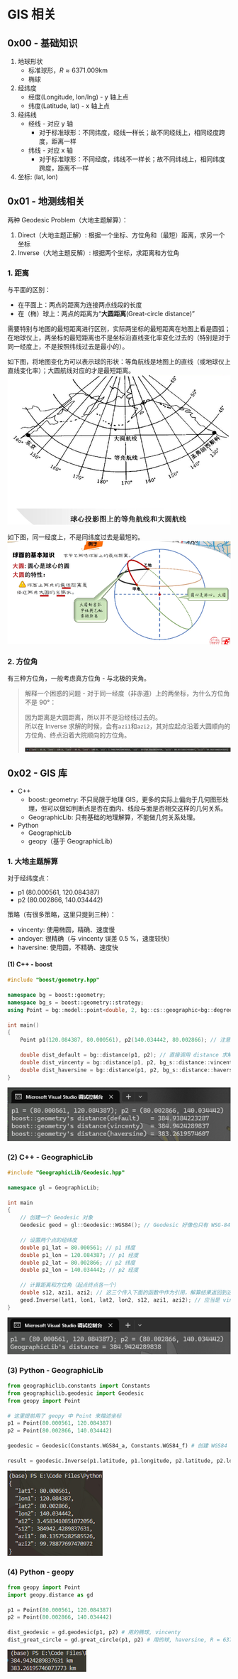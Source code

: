 # GIS 相关

## 0x00 - 基础知识

1. 地球形状
   * 标准球形，$R \approx 6371.009 \textrm{km}$
   * 椭球
2. 经纬度
   * 经度(Longitude, lon/lng) - y 轴上点
   * 纬度(Latitude, lat) - x 轴上点
3. 经纬线
   * 经线 - 对应 y 轴
     * 对于标准球形：不同纬度，经线一样长；故不同经线上，相同经度跨度，距离一样
   * 纬线 - 对应 x 轴
     * 对于标准球形：不同经度，纬线不一样长；故不同纬线上，相同纬度跨度，距离不一样
4. 坐标: (lat, lon)

## 0x01 - 地测线相关

两种 Geodesic Problem（大地主题解算）：

1. Direct（大地主题正解）: 根据一个坐标、方位角和（最短）距离，求另一个坐标
2. Inverse（大地主题反解）: 根据两个坐标，求距离和方位角

### 1. 距离

与平面的区别：

* 在平面上：两点的距离为连接两点线段的长度
* 在（椭）球上：两点的距离为“**大圆距离**(Great-circle distance)”

需要特别与地图的最短距离进行区别，实际两坐标的最短距离在地图上看是圆弧；  
在地球仪上，两坐标的最短距离也不是坐标沿直线变化率变化过去的（特别是对于同一经度上，不是按照纬线过去是最小的）。

如下图，将地图变化为可以表示球的形状：等角航线是地图上的直线（或地球仪上直线变化率）；大圆航线对应的才是最短距离。  
![等角航线和大圆航线](images/image.png)

如下图，同一经度上，不是同纬度过去是最短的。  
![同一纬度最短距离](images/image-1.png)

### 2. 方位角

有三种方位角，一般考虑真方位角 - 与北极的夹角。

> 解释一个困惑的问题 - 对于同一经度（非赤道）上的两坐标，为什么方位角不是 90°：
>
> 因为距离是大圆距离，所以并不是沿经线过去的。  
> 所以在 Inverse 求解的时候，会有`azi1`和`azi2`，其对应起点沿着大圆顺向的方位角、终点沿着大院顺向的方位角。
>
> ![对于坐标(85, 120)和(85, 140)的 Inverse 结果](images/image-2.png)

## 0x02 - GIS 库

* C++
  * boost::geometry: 不只局限于地理 GIS，更多的实际上偏向于几何图形处理，但可以做如判断点是否在面内、线段与面是否相交这样的几何关系。
  * GeographicLib: 只有基础的地理解算，不能做几何关系处理。
* Python
  * GeographicLib
  * geopy（基于 GeographicLib）

### 1. 大地主题解算

对于经纬度点：

* p1 (80.000561, 120.084387)
* p2 (80.002866, 140.034442)

策略（有很多策略，这里只提到三种）：

* vincenty: 使用椭圆，精确、速度慢
* andoyer: 很精确（与 vincenty 误差 0.5 %，速度较快）
* haversine: 使用圆，不精确、速度快

#### (1) C++ - boost

```c++
#include "boost/geometry.hpp"

namespace bg = boost::geometry;
namespace bg_s = boost::geometry::strategy;
using Point = bg::model::point<double, 2, bg::cs::geographic<bg::degree>>; // 定义点类型：用度表示的地理坐标（感觉使用的只能是 WSG-84 大地坐标系，待确认）

int main()
{
    Point p1(120.084387, 80.000561), p2(140.034442, 80.002866); // 注意：这里遵守(lon, lat)格式（即(x, y)）

    double dist_default = bg::distance(p1, p2); // 直接调用 distance 求解距离，此时默认使用的是 andoyer 策略
    double dist_vincenty = bg::distance(p1, p2, bg_s::distance::vincenty<>()); // 使用 vincenty 策略求解
    double dist_haversine = bg::distance(p1, p2, bg_s::distance::haversine<>(6371009.)); // 使用 haversine, R = 6371009.
}
```

![大地主题解算 - C++ - boost](images/image-3.png)

### (2) C++ - GeographicLib

```c++
#include "GeographicLib/Geodesic.hpp"

namespace gl = GeographicLib;

int main
{
    // 创建一个 Geodesic 对象
    Geodesic geod = gl::Geodesic::WGS84(); // Geodesic 好像也只有 WSG-84 大地坐标系

    // 设置两个点的经纬度
    double p1_lat = 80.000561; // p1 纬度
    double p1_lon = 120.084387; // p1 经度
    double p2_lat = 80.002866; // p2 纬度
    double p2_lon = 140.034442; // p2 经度

    // 计算距离和方位角（起点终点各一个）
    double s12, azi1, azi2; // 这三个传入下面的函数中作为引用，解算结果返回到这三个变量
    geod.Inverse(lat1, lon1, lat2, lon2, s12, azi1, azi2); // 应当是 vincenty 策略
}
```

![大地主题解算 - C++ - GeographicLib](images/image-4.png)

### (3) Python - GeographicLib

```py
from geographiclib.constants import Constants
from geographiclib.geodesic import Geodesic
from geopy import Point

# 这里提前用了 geopy 中 Point 来描述坐标
p1 = Point(80.000561, 120.084387)
p2 = Point(80.002866, 140.034442)

geodesic = Geodesic(Constants.WGS84_a, Constants.WGS84_f) # 创建 WGS84 的大地坐标系，还可以使用 Geodesic.WGS84 创建

result = geodesic.Inverse(p1.latitude, p1.longitude, p2.latitude, p2.longitude) # vincenty
```

![大地主题解算 - Python - GeographicLib](images/image-5.png)

### (4) Python - geopy

```py
from geopy import Point
import geopy.distance as gd

p1 = Point(80.000561, 120.084387)
p2 = Point(80.002866, 140.034442)

dist_geodesic = gd.geodesic(p1, p2) # 用的椭球, vincenty
dist_great_circle = gd.great_circle(p1, p2) # 用的球, haversine, R = 6371.009
```

![大地主题解算 - Python - geopy](images/image-6.png)
